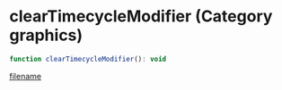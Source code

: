 # clearTimecycleModifier (Category graphics)

```js
function clearTimecycleModifier(): void
```

[filename](clearTimecycleModifier_m.md ':include')